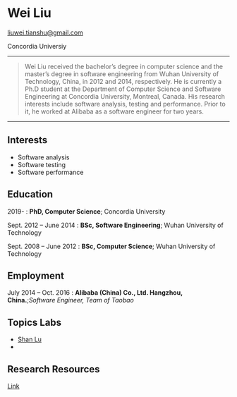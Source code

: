 Wei Liu
============
liuwei.tianshu@gmail.com

Concordia Universiy

----

>  Wei Liu received the bachelor’s degree in computer science and the master’s degree in software engineering from Wuhan University of Technology, China, in 2012 and 2014, 
>  respectively. He is currently a Ph.D student at the Department of Computer Science and Software Engineering at Concordia University, Montreal, Canada. His research interests 
>  include software analysis, testing and performance. Prior to it, he worked at Alibaba as a software engineer for two years.

----


Interests
---------

* Software analysis
* Software testing
* Software performance



Education
---------

2019- 
:   **PhD, Computer Science**; Concordia University


Sept. 2012 – June 2014
:   **BSc, Software Engineering**; Wuhan University of Technology
    
    
Sept. 2008 – June 2012
:   **BSc, Computer Science**; Wuhan University of Technology



Employment
---------
July 2014 – Oct. 2016
:   **Alibaba (China) Co., Ltd. Hangzhou, China.**;*Software Engineer, Team of Taobao*
    


Topics Labs
---------

* [Shan Lu](http://people.cs.uchicago.edu/~shanlu/)
* 

Research Resources
---------
[Link](/resources)
